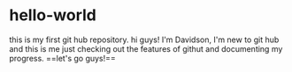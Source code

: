 # hello-world
this is my first git hub repository.
hi guys! I'm Davidson, I'm new to git hub and this is me just checking out the features of githut and documenting my progress. 
==let's go guys!==
